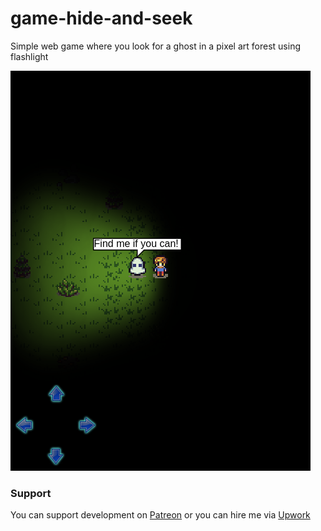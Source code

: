 # game-hide-and-seek
Simple web game where you look for a ghost in a pixel art forest using flashlight

[<img src="image/demo.png">](https://dvhx.github.io/game-hide-and-seek/)

### Support

You can support development on [Patreon](https://www.patreon.com/DusanHalicky) or you can hire me via [Upwork](https://www.upwork.com/freelancers/~013b4c3d6e772fdb01)
